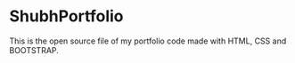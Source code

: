 # ShubhPortfolio
This is the open source file of my portfolio code made with HTML, CSS and BOOTSTRAP.

